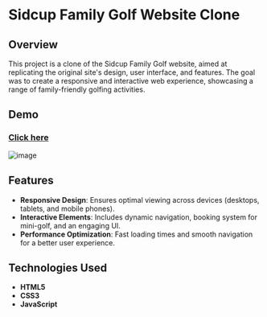 # Sidcup Family Golf Website Clone

## Overview

This project is a clone of the Sidcup Family Golf website, aimed at replicating the original site's design, user interface, and features. The goal was to create a responsive and interactive web experience, showcasing a range of family-friendly golfing activities.

## Demo

### [Click here ](https://blackycode50.github.io/Golf-court-website/)

![image](https://github.com/user-attachments/assets/b5a1a9ca-abbd-4b37-8310-ebe8c5890b00)




## Features

- **Responsive Design**: Ensures optimal viewing across devices (desktops, tablets, and mobile phones).
- **Interactive Elements**: Includes dynamic navigation, booking system for mini-golf, and an engaging UI.
- **Performance Optimization**: Fast loading times and smooth navigation for a better user experience.

## Technologies Used

- **HTML5**
- **CSS3**
- **JavaScript**


